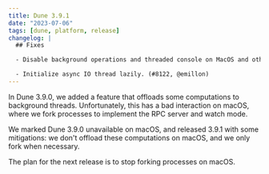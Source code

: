 ```yaml
---
title: Dune 3.9.1
date: "2023-07-06"
tags: [dune, platform, release]
changelog: |
  ## Fixes

  - Disable background operations and threaded console on MacOS and other Unixes where we rely on fork. (#8100, #8121, fixes #8083, @rgrinberg, @emillon)

  - Initialize async IO thread lazily. (#8122, @emillon)
---
```


In Dune 3.9.0, we added a feature that offloads some computations to background
threads. Unfortunately, this has a bad interaction on macOS, where we fork
processes to implement the RPC server and watch mode.

We marked Dune 3.9.0 unavailable on macOS, and released 3.9.1 with some
mitigations: we don't offload these computations on macOS, and we only fork
when necessary.

The plan for the next release is to stop forking processes on macOS.
